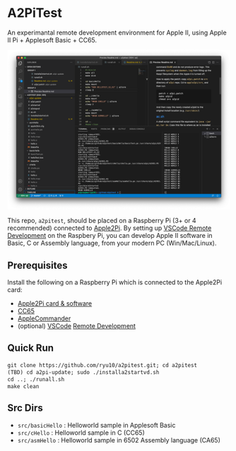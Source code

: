 # A2PiTest 

An experimantal remote development environment for Apple II, using Apple II Pi + Applesoft Basic + CC65.

![VSCode remote](a2pitest_demo.png)

This repo, `a2pitest`, should be placed on a Raspberry Pi (3+ or 4 recommended) connected to [Apple2Pi](https://github.com/dschmenk/apple2pi). By setting up [VSCode Remote Development](https://code.visualstudio.com/docs/remote/remote-overview) on the Raspbery Pi, you can develop Apple II software in Basic, C or Assembly language, from your modern PC (Win/Mac/Linux).

## Prerequisites

Install the following on a Raspberry Pi which is connected to the Apple2Pi card:

* [Apple2Pi card & software](https://github.com/dschmenk/apple2pi)
* [CC65](https://github.com/cc65/cc65)
* [AppleCommander](https://github.com/AppleCommander/AppleCommander)
* (optional) [VSCode](https://code.visualstudio.com/download) [Remote Development](https://code.visualstudio.com/docs/remote/remote-overview)

## Quick Run
```
git clone https://github.com/ryu10/a2pitest.git; cd a2pitest
(TBD) cd a2pi-update; sudo ./installa2startvd.sh
cd ..; ./runall.sh
make clean
```

## Src Dirs

* `src/basicHello` : Helloworld sample in Applesoft Basic
* `src/cHello` : Helloworld sample in  C (CC65)
* `src/asmHello` : Helloworld sample in 6502 Assembly language (CA65)

